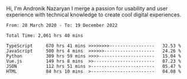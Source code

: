 Hi, I'm Andronik Nazaryan
I merge a passion for usability and user experience with technical knowledge to create cool digital experiences.


<!--START_SECTION:waka-->

```text
From: 28 March 2020 - To: 19 December 2022

Total Time: 2,061 hrs 40 mins

TypeScript     670 hrs 41 mins >>>>>>>>-----------------   32.53 %
JavaScript     500 hrs 4 mins  >>>>>>-------------------   24.26 %
Python         309 hrs 59 mins >>>>---------------------   15.04 %
Vue.js         149 hrs 8 mins  >>-----------------------   07.23 %
JSON           112 hrs 51 mins >------------------------   05.47 %
HTML           84 hrs 10 mins  >------------------------   04.08 %
```

<!--END_SECTION:waka-->
